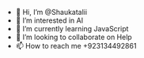 - 👋 Hi, I’m @Shaukatalii
- 👀 I’m interested in AI
- 🌱 I’m currently learning JavaScript
- 💞️ I’m looking to collaborate on Help
- 📫 How to reach me +923134492861

<!---
Shaukatalii/Shaukatalii is a ✨ special ✨ repository because its `README.md` (this file) appears on your GitHub profile.
You can click the Preview link to take a look at your changes.
--->
